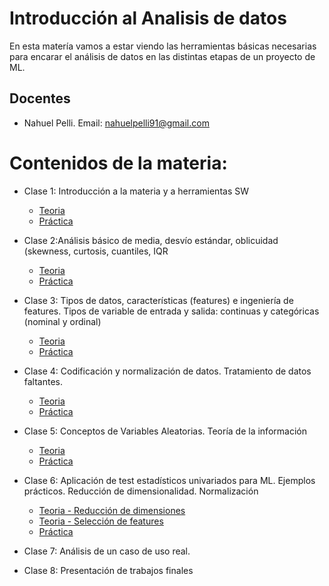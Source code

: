 # Introducción al Analisis de datos

En esta matería vamos a estar viendo las herramientas básicas necesarias para encarar el análisis de datos en las distintas etapas de un proyecto de ML.

## Docentes

- Nahuel Pelli. Email: nahuelpelli91@gmail.com

# Contenidos de la materia:

- Clase 1: Introducción a la materia y a herramientas SW
	- [Teoria](clase_1/clase1.pdf)
	- [Práctica](clase_1/practicas/)

- Clase 2:Análisis básico de media, desvío estándar, oblicuidad (skewness, curtosis, cuantiles, IQR
	- [Teoria](clase_2/AdDAI_clase2.pdf)
	- [Práctica](clase_2/aad_clase2_practica.ipynb)

- Clase 3: Tipos de datos, características (features) e ingeniería de features. Tipos de variable de entrada y salida: continuas y categóricas (nominal y ordinal)
	- [Teoria](clase_3/ceia_add_clase3.pdf)
	- [Práctica](clase_3/notebooks/)

- Clase 4: Codificación y normalización de datos. Tratamiento de datos faltantes.
	- [Teoria](clase_4/ceia_add_clase4.pdf)
	- [Práctica](clase_4/notebooks/)

- Clase 5: Conceptos de Variables Aleatorias. Teoría de la información
	- [Teoria](clase_5/ceia_add_clase5.pdf)
	- [Práctica](clase_5/notebooks/)

- Clase 6: Aplicación de test estadísticos univariados para ML. Ejemplos prácticos. Reducción de dimensionalidad. Normalización
	- [Teoria - Reducción de dimensiones](clase_6/clase%206%20-%20Reducción%20de%20dimensiones.pdf)
	- [Teoria - Selección de features](clase_6/clase%206%20-%20Selección%20de%20features.pdf)
	- [Práctica](clase_6/notebooks/)

- Clase 7: Análisis de un caso de uso real.

- Clase 8: Presentación de trabajos finales
